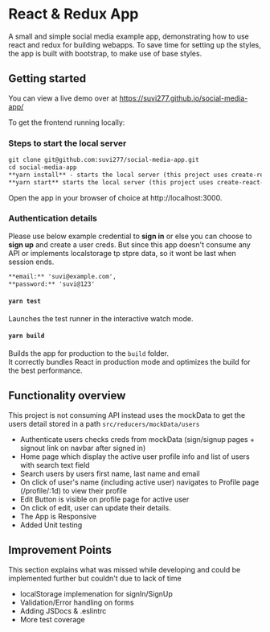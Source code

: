 # React & Redux App

A small and simple social media example app, demonstrating how to use react and redux for building webapps. To save time for setting up the styles, the app is built with bootstrap, to make use of base styles.

## Getting started

You can view a live demo over at https://suvi277.github.io/social-media-app/

To get the frontend running locally:

### Steps to start the local server
```markdown
git clone git@github.com:suvi277/social-media-app.git
cd social-media-app
**yarn install** - starts the local server (this project uses create-react-app)
**yarn start** starts the local server (this project uses create-react-app)
```

Open the app in your browser of choice at http://localhost:3000.

### Authentication details

Please use below example credential to **sign in** or else you can choose to **sign up** and create a user creds. But since this app doesn't consume any API or implements localstorage tp stpre data, so it wont be last when session ends.

```markdown
**email:** 'suvi@example.com',
**password:** 'suvi@123'
```

#### `yarn test`

Launches the test runner in the interactive watch mode.

#### `yarn build`

Builds the app for production to the `build` folder.<br>
It correctly bundles React in production mode and optimizes the build for the best performance.

## Functionality overview

This project is not consuming API instead uses the mockData to get the users detail stored in a path
 `src/reducers/mockData/users`

- Authenticate users checks creds from mockData (sign/signup pages + signout link on navbar after signed in)
- Home page which display the active user profile info and list of users with search text field
- Search users by users first name, last name and email
- On click of user's name (including active user) navigates to Profile page (/profile/:1d) to view their profile
- Edit Button is visible on profile page for active user
- On click of edit, user can update their details.
- The App is Responsive
- Added Unit testing

## Improvement Points
This section explains what was missed while developing and could be implemented further but couldn't due to lack of time

- localStorage implemenation for signIn/SignUp
- Validation/Error handling on forms
- Adding JSDocs & .eslintrc
- More test coverage
